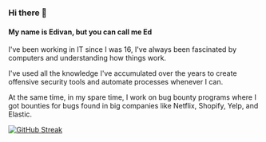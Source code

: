 ### Hi there 👋

#### My name is Edivan, but you can call me Ed

I've been working in IT since I was 16, I've always been fascinated by computers and understanding how things work.

I've used all the knowledge I've accumulated over the years to create offensive security tools and automate processes whenever I can.

At the same time, in my spare time, I work on bug bounty programs where I got bounties for bugs found in big companies like Netflix, Shopify, Yelp, and Elastic.

[![GitHub Streak](https://github-readme-streak-stats.herokuapp.com?user=edivangalindo&theme=dark&date_format=M%20j%5B%2C%20Y%5D)](https://git.io/streak-stats)

<!--
**edivangalindo/edivangalindo** is a ✨ _special_ ✨ repository because its `README.md` (this file) appears on your GitHub profile.

Here are some ideas to get you started:

- 🔭 I’m currently working on ...
- 🌱 I’m currently learning ...
- 👯 I’m looking to collaborate on ...
- 🤔 I’m looking for help with ...
- 💬 Ask me about ...
- 📫 How to reach me: ...
- 😄 Pronouns: ...
- ⚡ Fun fact: ...
-->
